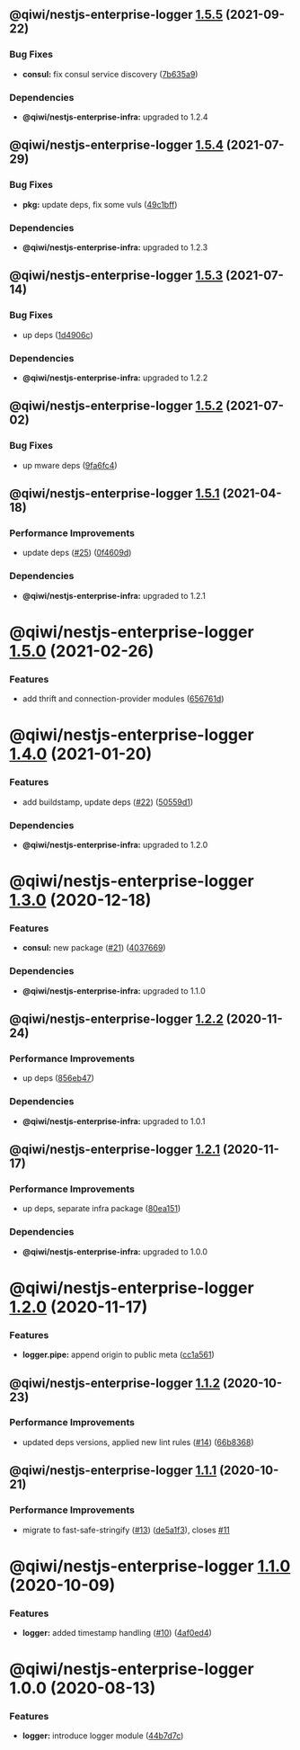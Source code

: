 ## @qiwi/nestjs-enterprise-logger [1.5.5](https://github.com/qiwi/nestjs-enterprise/compare/@qiwi/nestjs-enterprise-logger@1.5.4...@qiwi/nestjs-enterprise-logger@1.5.5) (2021-09-22)


### Bug Fixes

* **consul:** fix consul service discovery ([7b635a9](https://github.com/qiwi/nestjs-enterprise/commit/7b635a9925358fe60de3af070e3b6f358595910c))





### Dependencies

* **@qiwi/nestjs-enterprise-infra:** upgraded to 1.2.4

## @qiwi/nestjs-enterprise-logger [1.5.4](https://github.com/qiwi/nestjs-enterprise/compare/@qiwi/nestjs-enterprise-logger@1.5.3...@qiwi/nestjs-enterprise-logger@1.5.4) (2021-07-29)


### Bug Fixes

* **pkg:** update deps, fix some vuls ([49c1bff](https://github.com/qiwi/nestjs-enterprise/commit/49c1bff99d37e3b95569e85e4210f164884b2ca2))





### Dependencies

* **@qiwi/nestjs-enterprise-infra:** upgraded to 1.2.3

## @qiwi/nestjs-enterprise-logger [1.5.3](https://github.com/qiwi/nestjs-enterprise/compare/@qiwi/nestjs-enterprise-logger@1.5.2...@qiwi/nestjs-enterprise-logger@1.5.3) (2021-07-14)


### Bug Fixes

* up deps ([1d4906c](https://github.com/qiwi/nestjs-enterprise/commit/1d4906c84e6858328220d2a27a3d29192d21fca8))





### Dependencies

* **@qiwi/nestjs-enterprise-infra:** upgraded to 1.2.2

## @qiwi/nestjs-enterprise-logger [1.5.2](https://github.com/qiwi/nestjs-enterprise/compare/@qiwi/nestjs-enterprise-logger@1.5.1...@qiwi/nestjs-enterprise-logger@1.5.2) (2021-07-02)


### Bug Fixes

* up mware deps ([9fa6fc4](https://github.com/qiwi/nestjs-enterprise/commit/9fa6fc41af13e6f4ccb7f7bfeb3c5c9730102a61))

## @qiwi/nestjs-enterprise-logger [1.5.1](https://github.com/qiwi/nestjs-enterprise/compare/@qiwi/nestjs-enterprise-logger@1.5.0...@qiwi/nestjs-enterprise-logger@1.5.1) (2021-04-18)


### Performance Improvements

* update deps ([#25](https://github.com/qiwi/nestjs-enterprise/issues/25)) ([0f4609d](https://github.com/qiwi/nestjs-enterprise/commit/0f4609d372deb4e5af1943c8505d03cb174356ae))





### Dependencies

* **@qiwi/nestjs-enterprise-infra:** upgraded to 1.2.1

# @qiwi/nestjs-enterprise-logger [1.5.0](https://github.com/qiwi/nestjs-enterprise/compare/@qiwi/nestjs-enterprise-logger@1.4.0...@qiwi/nestjs-enterprise-logger@1.5.0) (2021-02-26)


### Features

* add thrift and connection-provider modules ([656761d](https://github.com/qiwi/nestjs-enterprise/commit/656761d137aa5d1d93ae364ce489e2061e23e8bf))

# @qiwi/nestjs-enterprise-logger [1.4.0](https://github.com/qiwi/nestjs-enterprise/compare/@qiwi/nestjs-enterprise-logger@1.3.0...@qiwi/nestjs-enterprise-logger@1.4.0) (2021-01-20)


### Features

* add buildstamp, update deps ([#22](https://github.com/qiwi/nestjs-enterprise/issues/22)) ([50559d1](https://github.com/qiwi/nestjs-enterprise/commit/50559d13f269f19106e16d447f5813ebc5f3455c))





### Dependencies

* **@qiwi/nestjs-enterprise-infra:** upgraded to 1.2.0

# @qiwi/nestjs-enterprise-logger [1.3.0](https://github.com/qiwi/nestjs-enterprise/compare/@qiwi/nestjs-enterprise-logger@1.2.2...@qiwi/nestjs-enterprise-logger@1.3.0) (2020-12-18)


### Features

* **consul:** new package ([#21](https://github.com/qiwi/nestjs-enterprise/issues/21)) ([4037669](https://github.com/qiwi/nestjs-enterprise/commit/40376697a61ff39a9db08bc10b9f242c2b4fe7bf))





### Dependencies

* **@qiwi/nestjs-enterprise-infra:** upgraded to 1.1.0

## @qiwi/nestjs-enterprise-logger [1.2.2](https://github.com/qiwi/nestjs-enterprise/compare/@qiwi/nestjs-enterprise-logger@1.2.1...@qiwi/nestjs-enterprise-logger@1.2.2) (2020-11-24)


### Performance Improvements

* up deps ([856eb47](https://github.com/qiwi/nestjs-enterprise/commit/856eb47915d387d594d1605462f53fa22149990b))





### Dependencies

* **@qiwi/nestjs-enterprise-infra:** upgraded to 1.0.1

## @qiwi/nestjs-enterprise-logger [1.2.1](https://github.com/qiwi/nestjs-enterprise/compare/@qiwi/nestjs-enterprise-logger@1.2.0...@qiwi/nestjs-enterprise-logger@1.2.1) (2020-11-17)


### Performance Improvements

* up deps, separate infra package ([80ea151](https://github.com/qiwi/nestjs-enterprise/commit/80ea151c96d65e761b2506a0c046a550e616196b))





### Dependencies

* **@qiwi/nestjs-enterprise-infra:** upgraded to 1.0.0

# @qiwi/nestjs-enterprise-logger [1.2.0](https://github.com/qiwi/nestjs-enterprise/compare/@qiwi/nestjs-enterprise-logger@1.1.2...@qiwi/nestjs-enterprise-logger@1.2.0) (2020-11-17)


### Features

* **logger.pipe:** append origin to public meta ([cc1a561](https://github.com/qiwi/nestjs-enterprise/commit/cc1a561dbb7433c008b39c72570b76badde54fdb))

## @qiwi/nestjs-enterprise-logger [1.1.2](https://github.com/qiwi/nestjs-enterprise/compare/@qiwi/nestjs-enterprise-logger@1.1.1...@qiwi/nestjs-enterprise-logger@1.1.2) (2020-10-23)


### Performance Improvements

* updated deps versions, applied new lint rules ([#14](https://github.com/qiwi/nestjs-enterprise/issues/14)) ([66b8368](https://github.com/qiwi/nestjs-enterprise/commit/66b83683a8da0949ff5507037e8d8955b852c151))

## @qiwi/nestjs-enterprise-logger [1.1.1](https://github.com/qiwi/nestjs-enterprise/compare/@qiwi/nestjs-enterprise-logger@1.1.0...@qiwi/nestjs-enterprise-logger@1.1.1) (2020-10-21)


### Performance Improvements

* migrate to fast-safe-stringify ([#13](https://github.com/qiwi/nestjs-enterprise/issues/13)) ([de5a1f3](https://github.com/qiwi/nestjs-enterprise/commit/de5a1f3340f13af313e3f342b788a285ba264c31)), closes [#11](https://github.com/qiwi/nestjs-enterprise/issues/11)

# @qiwi/nestjs-enterprise-logger [1.1.0](https://github.com/qiwi/nestjs-enterprise/compare/@qiwi/nestjs-enterprise-logger@1.0.0...@qiwi/nestjs-enterprise-logger@1.1.0) (2020-10-09)


### Features

* **logger:** added timestamp handling ([#10](https://github.com/qiwi/nestjs-enterprise/issues/10)) ([4af0ed4](https://github.com/qiwi/nestjs-enterprise/commit/4af0ed4bfdd84111351883a8841d0520daa000f4))

# @qiwi/nestjs-enterprise-logger 1.0.0 (2020-08-13)


### Features

* **logger:** introduce logger module ([44b7d7c](https://github.com/qiwi/nestjs-enterprise/commit/44b7d7cc2ddb23e3dc1ea13e2e13af7046dbf040))
